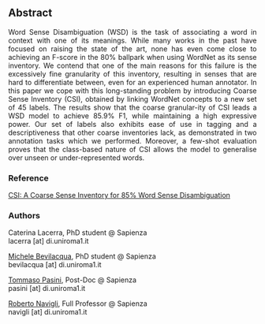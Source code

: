 <style>
.btn{
  border: none;
  background-color: transparent;
}

 .modal {
  display: none; 
  position: fixed; 
  z-index: 1;
  left: 0;
  top: 0;
  width: 100%; 
  height: 100%; 
  overflow: auto; 
  background-color: rgb(0,0,0); 
  background-color: rgba(0,0,0,0.4);
}

.modal-content {
  background-color: #fefefe;
  margin: 15% auto; 
  padding: 20px;
  border: 1px solid #888;
  width: 80%; 
}
</style>

<script>
var modal = document.getElementById("myModal");
var button = document.getElementById("button");
  
window.onclick = function(event) {
  if (event.target == modal) {
    modal.style.display = "none";
  }
} 
button.onclick = function(event) {
  button.background-color = "black";
  modal.style.display = "block";
}
</script>

<h2>Abstract</h2>
<p style="text-align: justify;">Word Sense Disambiguation (WSD) is the task of associating a word in context with one of its meanings. While many works in the past have focused on raising the state of the art, none has even come close to achieving an F-score in the 80% ballpark when using WordNet as its sense inventory. We contend that one of the main reasons for this failure is the excessively fine granularity of this inventory, resulting in senses that are hard to differentiate between, even for an experienced human annotator. In this paper we cope with this long-standing problem by introducing Coarse Sense Inventory (CSI), obtained by linking WordNet concepts to a new set of 45 labels. The results show that the coarse granular-ity of CSI leads a WSD model to achieve 85.9% F1, while maintaining a high expressive power. Our set of labels also exhibits ease of use in tagging and a descriptiveness that other coarse inventories lack, as demonstrated in two annotation tasks which we performed. Moreover, a few-shot evaluation proves that the class-based nature of CSI allows the model to generalise over unseen or under-represented words.</p>

<div id="myModal" class="modal">
  <!-- Modal content -->
  <div class="modal-content">
    <p>Some text in the Modal..</p>
  </div>
</div>

### Reference <button id="button" class="btn"><i class="far fa-bookmark"></i></button>
<a href="https://pasinit.github.io/papers/lacerra_etal_aaai2020.pdf" download target='_blank'>CSI: A Coarse Sense Inventory for 85% Word Sense Disambiguation</a>
### Authors
Caterina Lacerra, PhD student @ Sapienza<br/>
lacerra [at] di.uniroma1.it


[Michele Bevilacqua](https://mbevila.github.io/), PhD student @ Sapienza<br/>
bevilacqua [at] di.uniroma1.it


[Tommaso Pasini](https://pasinit.github.io/), Post-Doc @ Sapienza<br/>
pasini [at] di.uniroma1.it


[Roberto Navigli](http://wwwusers.di.uniroma1.it/~navigli/), Full Professor @ Sapienza<br/>
navigli [at] di.uniroma1.it


